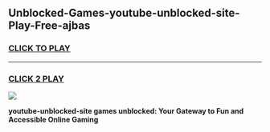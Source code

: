 
## Unblocked-Games-youtube-unblocked-site-Play-Free-ajbas
<h3>
<a href="https://premium76.site?title=youtube-unblocked-site&ref=19M">CLICK TO PLAY</a></h3>
<hr>

<h3>
<a href="https://premium76.site?title=youtube-unblocked-site&ref=19M">CLICK 2 PLAY</a>
  
</h3>

<a href="https://premium76.site?title=youtube-unblocked-site&ref=19M"><img src="https://clearcache.store/games.png"></a>


**youtube-unblocked-site games unblocked: Your Gateway to Fun and Accessible Online Gaming**
